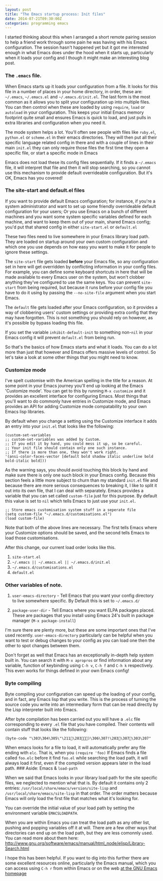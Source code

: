 ```yaml
---
layout: post
title: "The Emacs startup process: Init files"
date: 2014-07-21T09:30:00Z
categories: programming emacs
---
```


I started thinking about this when I arranged a short remote pairing
session to help a friend work through some pain he was having with his
Emacs configuration. The session hasn't happened yet but it got me
interested enough in what Emacs does under the hood when it starts up,
particularly when it loads your config and I though it might make an
interesting blog post.

### The `.emacs` file.

When Emacs starts up it loads your configuration from a file. It looks
for this file in a number of places in your home directory, in order,
these are: `~/.emacs`, `~/.emacs.el` and `~/.emacs.d/init.el`. The
last form is the most common as it allows you to split your
configuration up into multiple files. You can then control when these
are loaded by using `require`, `load` or `autoload` in your
configuration. This keeps your initial Emacs memory footprint quite
small and ensures Emacs is quick to load, and just pulls in extra
libraries and configuration when you need it.

The mode system helps a lot. You'll often see people with files like
`ruby.el`, `python.el` or `scheme.el` in their emacs directories. They
will then put all their specific language related config in there and
with a couple of lines in their main `init.el` they can only require
those files the first time they open a specific file, or start a
specific mode in Emacs

Emacs does not load these its config files sequentially. If it finds a
`~/.emacs` file, it will interpret that file and then it will stop
searching, so you cannot use this mechanism to provide default
overrideable configuration. But it's OK, Emacs has you covered!

### The site-start and default.el files

If you want to provide default Emacs configuration; for instance, if
you're a system administrator and want to set up some friendly
overrideable default configuration for your users; Or you use Emacs on
a bunch of different machines and you want some system specific
variables defined for each machine, and want to keep them out of your
main, shared Emacs config; you'd put that shared config in either
`site-start.el` or `default.el`

These two files need to live somewhere in your Emacs library load
path. They are loaded on startup around your own custom configuration
and which one you use depends on how easy you want to make it for
people to ignore these settings.

The `site-start` file gets loaded **before** your Emacs file, so any
configuration set in here will get overridden by conflicting
information in your config files. For example, you can define some
keyboard shortcuts in here that will be made available to every Emacs
user on the system, but won't clobber anything they've configured to
use the same keys. You can prevent `site-start` from being required,
but because it runs before your config file you have to do it using by
passing the `--no-site-file` argument when you start Emacs.

The `default` file gets loaded after your Emacs configuration, so it
provides a way of clobbering users' custom settings or providing extra
config that they may have forgotten. This is not something you should
rely on however, as it's possible by bypass loading this file.

If you set the variable `inhibit-default-init` to something non-`nil`
in your Emacs config it will prevent `default.el` from being run.

So that's the basics of how Emacs starts and what it loads. You can do
a lot more than just that however and Emacs offers massive levels of
control. So let's take a look at some other things that you might need
to know.

### Customize mode

I've spelt customise with the American spelling in the title for a
reason. At some point in your Emacs journey you'll end up looking at
the Emacs 'Customize mode'. You can get to this by running `M-x
customize` and it provides an excellent interface for configuring
Emacs. Most things that you'll want to do commonly have entries in
Customize mode, and Emacs provides an API for adding Customize mode
compatability to your own Emacs lisp libraries.

By default when you change a setting using the Customize interface it
adds an entry into your `init.el` that looks like the following:

    (custom-set-variables
    ;; custom-set-variables was added by Custom.
    ;; If you edit it by hand, you could mess it up, so be careful.
    ;; Your init file should contain only one such instance.
    ;; If there is more than one, they won't work right.
    '(ansi-color-faces-vector [default bold shadow italic underline bold bold-italic bold]))

As the warning says, you should avoid touching this block by hand and
make sure there is only one such block in your Emacs config. Because
this section feels a little more subject to churn than my standard
`init.el` file and because there are more serious consequences to
breaking it, I like to split it out into its own file, that I can deal
with separately. Emacs provides a variable that you can set called
`custom-file` just for this purpose. By default this value is set to
`nil` which tells Emacs to just use your `init.el`.

    ;; Store emacs customisation system stuff in a seperate file
    (setq custom-file "~/.emacs.d/customisations.el")
    (load custom-file)

Note that both of the above lines are necessary. The first tells Emacs
where your Customize options should be saved, and the second tells
Emacs to load those customisations.

After this change, our current load order looks like this.

1. `site-start.el`
2. `~/.emacs || ~/.emacs.el || ~/.emacs.d/init.el`
3. `~/.emacs.d/customisations.el`
4. `default.el`

### Other variables of note.

1. `user-emacs-directory` - Tell Emacs that you want your config
directory to live somewhere specific. By Default this is set to
`~/.emacs.d/`

2. `package-user-dir` - Tell Emacs where you want ELPA packages
placed. These are packages that you install using Emacs 24's built in
package manager (`M-x package-install`)

I'm sure there are plenty more, but these are some important ones that
I've used recently. `user-emacs-directory` particularly can be helpful
when you want to test or debug changes to your config as you can load
one then the other to spot changes between them.

Don't forget as well that Emacs has an exceptionally in-depth help
system built in. You can search it with `M-x apropros` or find
information about any variable, function of keybinding using `C-h v`,
`C-h f` and `C-h k` respectively. This even works for things defined
in your own Emacs config!

### Byte compiling

Byte compiling your configuration can speed up the loading of your
config, and in fact, any Emacs lisp that you write. This is the
process of turning the source code you write into an intermediary form
that can be read directly by the Lisp interpreter built into Emacs.

After byte compilation has been carried out you will have a `.elc`
file corresponding to every `.el` file that you have compiled. Their
contents will contain stuff that looks like the following:

    (byte-code "\303\304\305\"\211\203 )\306\307!\203 \307\303\207"

When emacs looks for a file to load, it will automatically prefer any
file ending with `elc`. That is, when you `(require 'foo)` If Emacs
finds a file called `foo.elc` before it find `foo.el` while searching
the load path, it will always load it first, even if the compiled
version appears later in the load path.  ### Aside: Emacs &
`load-path`

When we said that Emacs looks in your library load path for the site
specific files, we neglected to mention what that is. By default it
contains only 2 entries: `/usr/local/share/emacs/version/site-lisp`
and `/usr/local/share/emacs/site-lisp` in that order. The order
matters because Emacs will only load the first file that matches what
it's looking for.

You can override the initial value of your load path by setting the
environment variable `EMACSLOADPATH`.

When you are within Emacs you can treat the load path as any other
list, pushing and popping variables off it at will. There are a few
other ways that directories can end up on the load path, but they are
less comonnly used. You can read more about them here:
http://www.gnu.org/software/emacs/manual/html_node/elisp/Library-Search.html

I hope this has been helpful. If you want to dig into this further
there are some excellent resources online, particularly the Emacs
manual, which you can access using `C-h r` from within Emacs or on the
web [at the GNU Emacs
homepage](http://www.gnu.org/software/emacs/manual)
